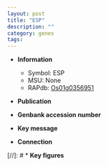 ```yaml
---
layout: post
title: "ESP"
description: ""
category: genes
tags: 
---
```


* **Information**  
    + Symbol: ESP  
    + MSU: None  
    + RAPdb: [Os01g0356951](http://rapdb.dna.affrc.go.jp/viewer/gbrowse_details/irgsp1?name=Os01g0356951)  

* **Publication**  

* **Genbank accession number**  

* **Key message**  

* **Connection**  

[//]: # * **Key figures**  


